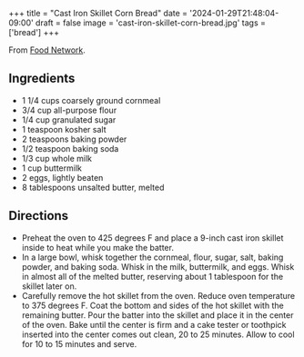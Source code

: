 +++
title = "Cast Iron Skillet Corn Bread"
date = '2024-01-29T21:48:04-09:00'
draft = false
image = 'cast-iron-skillet-corn-bread.jpg'
tags = ['bread']
+++

From [Food Network](https://www.foodnetwork.com/recipes/alexandra-guarnaschelli/cast-iron-skillet-corn-bread-recipe-2012669).

## Ingredients
* 1 1/4 cups coarsely ground cornmeal
* 3/4 cup all-purpose flour
* 1/4 cup granulated sugar
* 1 teaspoon kosher salt
* 2 teaspoons baking powder
* 1/2 teaspoon baking soda
* 1/3 cup whole milk
* 1 cup buttermilk
* 2 eggs, lightly beaten
* 8 tablespoons unsalted butter, melted

## Directions
* Preheat the oven to 425 degrees F and place a 9-inch cast iron skillet inside to heat while you make the batter.
* In a large bowl, whisk together the cornmeal, flour, sugar, salt, baking powder, and baking soda. Whisk in the milk, buttermilk, and eggs. Whisk in almost all of the melted butter, reserving about 1 tablespoon for the skillet later on.
* Carefully remove the hot skillet from the oven. Reduce oven temperature to 375 degrees F. Coat the bottom and sides of the hot skillet with the remaining butter. Pour the batter into the skillet and place it in the center of the oven. Bake until the center is firm and a cake tester or toothpick inserted into the center comes out clean, 20 to 25 minutes. Allow to cool for 10 to 15 minutes and serve.
